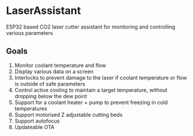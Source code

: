 # LaserAssistant
ESP32 based CO2 laser cutter assistant for monitoring and controlling various parameters


## Goals
1. Monitor coolant temperature and flow
2. Display various data on a screen
3. Interlocks to prevent damage to the laser if coolant temperature or flow is outside of safe parameters
4. Control active cooling to maintain a target temperature, without dropping below the dew point
5. Support for a coolant heater + pump to prevent freezing in cold temperatures
6. Support motorised Z adjustable cutting beds
7. Support autofocus
8. Updateable OTA
